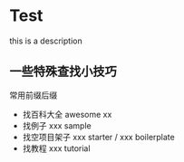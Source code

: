 # Test
this is a description
## 一些特殊查找小技巧
常用前缀后缀
- 找百科大全 awesome xx
- 找例子 xxx sample
- 找空项目架子 xxx starter / xxx boilerplate
- 找教程 xxx tutorial

